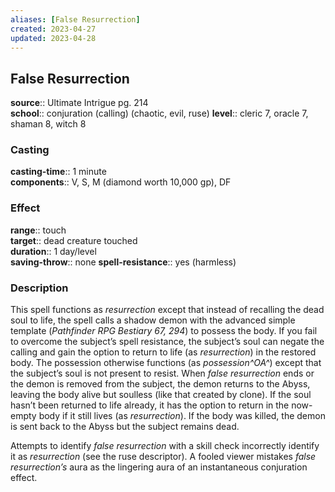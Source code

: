 ```yaml
---
aliases: [False Resurrection]
created: 2023-04-27
updated: 2023-04-28
---
```


## False Resurrection

**source**:: Ultimate Intrigue pg. 214  
**school**:: conjuration (calling) (chaotic, evil, ruse)
**level**:: cleric 7, oracle 7, shaman 8, witch 8

### Casting

**casting-time**:: 1 minute  
**components**:: V, S, M (diamond worth 10,000 gp), DF

### Effect

**range**:: touch  
**target**:: dead creature touched  
**duration**:: 1 day/level  
**saving-throw**:: none
**spell-resistance**:: yes (harmless)

### Description

This spell functions as *resurrection* except that instead of recalling the dead soul to life, the spell calls a shadow demon with the advanced simple template (*Pathfinder RPG Bestiary 67, 294*) to possess the body. If you fail to overcome the subject’s spell resistance, the subject’s soul can negate the calling and gain the option to return to life (as *resurrection*) in the restored body. The possession otherwise functions (as *possession^OA^*) except that the subject’s soul is not present to resist. When *false resurrection* ends or the demon is removed from the subject, the demon returns to the Abyss, leaving the body alive but soulless (like that created by clone). If the soul hasn’t been returned to life already, it has the option to return in the now-empty body if it still lives (as *resurrection*). If the body was killed, the demon is sent back to the Abyss but the subject remains dead.  
  
Attempts to identify *false resurrection* with a skill check incorrectly identify it as *resurrection* (see the ruse descriptor). A fooled viewer mistakes *false resurrection’s* aura as the lingering aura of an instantaneous conjuration effect.

